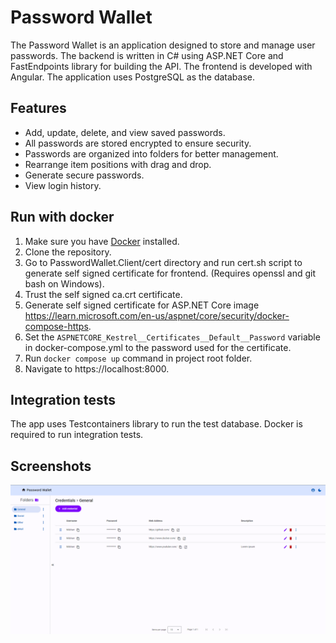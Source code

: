 # Password Wallet

The Password Wallet is an application designed to store and manage user passwords.
The backend is written in C# using ASP.NET Core and FastEndpoints library for building the API.
The frontend is developed with Angular. The application uses PostgreSQL as the database.

## Features

- Add, update, delete, and view saved passwords.
- All passwords are stored encrypted to ensure security.
- Passwords are organized into folders for better management.
- Rearrange item positions with drag and drop.
- Generate secure passwords.
- View login history.

## Run with docker

1. Make sure you have [Docker](https://www.docker.com/) installed.
1. Clone the repository.
1. Go to PasswordWallet.Client/cert directory and run cert.sh script to generate self signed certificate for frontend. (Requires openssl and git bash on Windows).
1. Trust the self signed ca.crt certificate.
1. Generate self signed certificate for ASP.NET Core image https://learn.microsoft.com/en-us/aspnet/core/security/docker-compose-https.
1. Set the `ASPNETCORE_Kestrel__Certificates__Default__Password` variable in docker-compose.yml to the password used for the certificate.
1. Run `docker compose up` command in project root folder.
1. Navigate to https://localhost:8000.

## Integration tests

The app uses Testcontainers library to run the test database.
Docker is required to run integration tests.

## Screenshots

<img src=".github/resources/password_wallet_main.png" alt="Password Wallet" width="800" />
